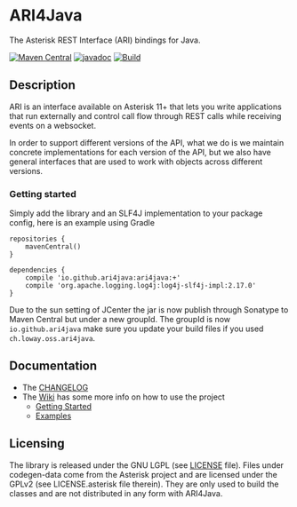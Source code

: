 # ARI4Java

The Asterisk REST Interface (ARI) bindings for Java.

[![Maven Central](https://maven-badges.herokuapp.com/maven-central/io.github.ari4java/ari4java/badge.svg)](https://maven-badges.herokuapp.com/maven-central/io.github.ari4java/ari4java)
[![javadoc](https://javadoc.io/badge2/io.github.ari4java/ari4java/javadoc.svg)](https://javadoc.io/doc/io.github.ari4java/ari4java)
[![Build](https://github.com/ari4java/ari4java/workflows/ARI4Java%20Build/badge.svg?branch=master&event=push)](https://github.com/ari4java/ari4java/actions?query=workflow%3A%22ARI4Java+Build%22)

## Description

ARI is an interface available on Asterisk 11+ that lets you write applications
that run externally and control call flow through REST calls while receiving
events on a websocket.

In order to support different versions of the API, what we do is we maintain concrete implementations
for each version of the API, but we also have general interfaces that are used to work with objects
across different versions.

### Getting started

Simply add the library and an SLF4J implementation to your package config, here is an example using Gradle
```
repositories {
    mavenCentral()
}

dependencies {
    compile 'io.github.ari4java:ari4java:+'
    compile 'org.apache.logging.log4j:log4j-slf4j-impl:2.17.0'
}
```

Due to the sun setting of JCenter the jar is now publish through Sonatype to Maven Central but under a new groupId.
The groupId is now `io.github.ari4java` make sure you update your build files if you used `ch.loway.oss.ari4java`.

## Documentation
- The [CHANGELOG](https://github.com/ari4java/ari4java/blob/master/CHANGELOG.md)
- The [Wiki](https://github.com/ari4java/ari4java/wiki) has some more info on how to use the project
    - [Getting Started](https://github.com/ari4java/ari4java/wiki/Getting-Started)
    - [Examples](https://github.com/ari4java/ari4java/wiki/Examples)

## Licensing
The library is released under the GNU LGPL (see [LICENSE](https://github.com/ari4java/ari4java/blob/master/LICENSE) file).
Files under codegen-data come from the Asterisk project and are licensed under the GPLv2 (see LICENSE.asterisk file therein).
They are only used to build the classes and are not distributed in any form with ARI4Java.
